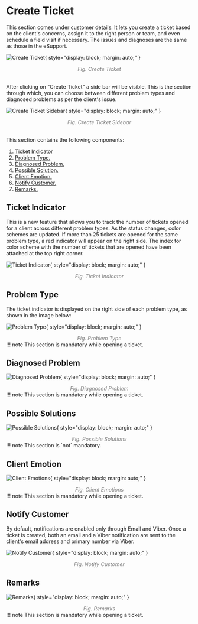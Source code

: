 # Create Ticket
This section comes under customer details. It lets you create a ticket based on the client's concerns, assign it to the right person or team, and even schedule a field visit if necessary. The issues and diagnoses are the same as those in the eSupport.

![Create Ticket](img/create-ticket.png){ style="display: block; margin: auto;" }
<div align="center">
<i style="font-size: 14px; color: grey;">Fig. Create Ticket</i>
</div><br>

After clicking on "Create Ticket" a side bar will be visible. This is the section through which, you can choose between different problem types and diagnosed problems as per the client's issue.

![Create Ticket Sidebar](img/create-ticket-sidebar.png){ style="display: block; margin: auto;" }
<div align="center">
<i style="font-size: 14px; color: grey;">Fig. Create Ticket Sidebar</i>
</div><br>

This section contains the following components:

1. [Ticket Indicator](#ticket-indicator)
1. [Problem Type.](#problem-type)
1. [Diagnosed Problem.](#diagnosed-problem) 
1. [Possible Solution.](#possible-solution) 
1. [Client Emotion.](#client-emotion)
1. [Notify Customer.](#notify-customer)
1. [Remarks.](#remarks)

## Ticket Indicator 

This is a new feature that allows you to track the number of tickets opened for a client across different problem types. As the status changes, color schemes are updated. If more than 25 tickets are opened for the same problem type, a red indicator will appear on the right side. The index for color scheme with the number of tickets that are opened have been attached at the top right corner.

![Ticket Indicator](img/ticket-indicator.png){ style="display: block; margin: auto;" }
<div align="center">
<i style="font-size: 14px; color: grey;">Fig. Ticket Indicator</i>
</div>

## Problem Type

The ticket indicator is displayed on the right side of each problem type, as shown in the image below:

![Problem Type](img/problem-type.png){ style="display: block; margin: auto;" }
<div align="center">
<i style="font-size: 14px; color: grey;">Fig. Problem Type</i>
</div>
!!! note
    This section is  mandatory while opening a ticket.

## Diagnosed Problem
![Diagnosed Problem](img/diagnosed-problem.png){ style="display: block; margin: auto;" }
<div align="center">
<i style="font-size: 14px; color: grey;">Fig. Diagnosed Problem</i>
</div>
!!! note
    This section is  mandatory while opening a ticket.

## Possible Solutions
![Possible Solutions](img/possible-solutions.png){ style="display: block; margin: auto;" }
<div align="center">
<i style="font-size: 14px; color: grey;">Fig. Possible Solutions</i>
</div>
!!! note
    This section is `not` mandatory.

## Client Emotion

![Client Emotions](img/ticket-client-emotion.png){ style="display: block; margin: auto;" }
<div align="center">
<i style="font-size: 14px; color: grey;">Fig. Client Emotions</i>
</div>
!!! note
    This section is  mandatory while opening a ticket.

## Notify Customer

By default, notifications are enabled only through Email and Viber. Once a ticket is created, both an email and a Viber notification are sent to the client's email address and primary number via Viber.

![Notify Customer](img/notify-customer.png){ style="display: block; margin: auto;" }
<div align="center">
<i style="font-size: 14px; color: grey;">Fig. Notify Customer</i>
</div>

## Remarks

![Remarks](img/remarks.png){ style="display: block; margin: auto;" }
<div align="center">
<i style="font-size: 14px; color: grey;">Fig. Remarks</i>
</div>
!!! note
    This section is  mandatory while opening a ticket.



